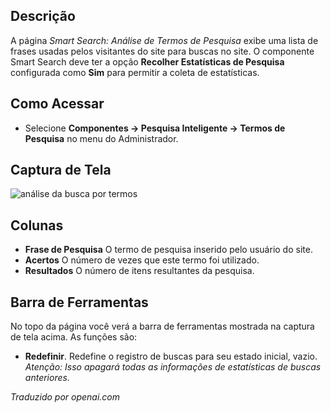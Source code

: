 <!-- Filename: Help4.x:Smart_Search:_Search_Term_Analysis  / Display title: Pesquisa Inteligente: Análise de Termos de Pesquisa -->

## Descrição

A página *Smart Search: Análise de Termos de Pesquisa* exibe uma lista de frases usadas pelos visitantes do site para buscas no site. O componente Smart Search deve ter a opção **Recolher Estatísticas de Pesquisa** configurada como **Sim** para permitir a coleta de estatísticas.

## Como Acessar

- Selecione **Componentes → Pesquisa Inteligente → Termos de Pesquisa** no menu
  do Administrador.

## Captura de Tela

![análise da busca por termos](../../../ptbr/imagens/smart-search/smart-search-search-term-analysis.png)

## Colunas

- **Frase de Pesquisa** O termo de pesquisa inserido pelo usuário do site.
- **Acertos** O número de vezes que este termo foi utilizado.
- **Resultados** O número de itens resultantes da pesquisa.

## Barra de Ferramentas

No topo da página você verá a barra de ferramentas mostrada na captura de
tela acima. As funções são:

- **Redefinir**. Redefine o registro de buscas para seu estado inicial, vazio.
  *Atenção: Isso apagará todas as informações de estatísticas de buscas anteriores.*

*Traduzido por openai.com*

